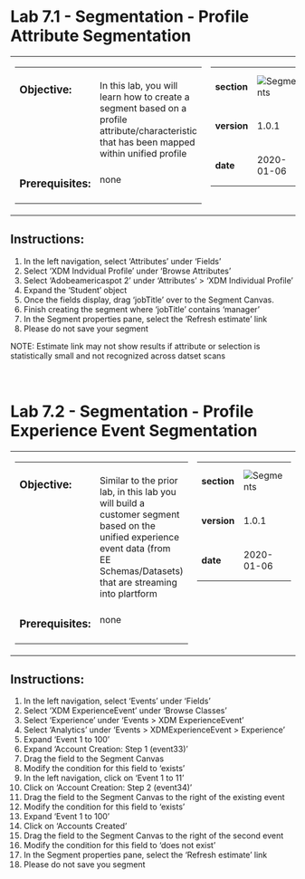Lab 7.1 - Segmentation - Profile Attribute Segmentation
==========
<table style="border-collapse: collapse; border: none;" class="tab" cellspacing="0" cellpadding="0">

<tr style="border: none;">

<div align="left">
<td width="600" style="border: none;">
<table>
<tbody valign="top">
      <tr width="500">
            <td valign="top"><h3>Objective:</h3></td>
            <td valign="top"><br>In this lab, you will learn how to create a segment based on a profile attribute/characteristic that has been mapped within unified profile
            </td>
     </tr>
     <tr width="500">
           <td valign="top"><h3>Prerequisites:</h3></td>
           <td valign="top"><br>none</td>
     </tr>
</tbody>
</table>
</td>
</div>

<div align="right">
<td style="border: none;" valign="top">

<table>
<tbody valign="top">
      <tr>
            <td valign="middle" height="70"><b>section</b></td>
            <td valign="middle" height="70"><img src="https://github.com/adobe/AEP-Hands-on-Labs/blob/master/assets/images/left_hand_nav_menu_segments.png?raw=true" alt="Segments"></td>
      </tr>
      <tr>
            <td valign="middle" height="70"><b>version</b></td>
            <td valign="middle" height="70">1.0.1</td>
      </tr>
      <tr>
            <td valign="middle" height="70"><b>date</b></td>
            <td valign="middle" height="70">2020-01-06</td>
      </tr>
</tbody>
</table>
</td>
</div>

</tr>
</table>

Instructions:
-----------------
1. In the left navigation, select ‘Attributes’ under ‘Fields’
2. Select ‘XDM Indvidual Profile’ under ‘Browse Attributes’
3. Select ‘Adobeamericaspot 2’ under ‘Attributes’ > ‘XDM Individual Profile’
4. Expand the ‘Student’ object
5. Once the fields display, drag ‘jobTitle’ over to the Segment Canvas.
6. Finish creating the segment where ‘jobTitle’ contains ‘manager’
7. In the Segment properties pane, select the ‘Refresh estimate’ link
8. Please do not save your segment

NOTE: Estimate link may not show results if attribute or selection is statistically small and not recognized across datset scans 
<br>
<br>
<br>


Lab 7.2 - Segmentation - Profile Experience Event Segmentation
==========
<table style="border-collapse: collapse; border: none;" class="tab" cellspacing="0" cellpadding="0">

<tr style="border: none;">

<div align="left">
<td width="600" style="border: none;">
<table>
<tbody valign="top">
      <tr width="500">
            <td valign="top"><h3>Objective:</h3></td>
            <td valign="top"><br>Similar to the prior lab, in this lab you will build a customer segment based on the unified experience event data (from EE Schemas/Datasets) that are streaming into plartform</td>
     </tr>
     <tr width="500">
           <td valign="top"><h3>Prerequisites:</h3></td>
           <td valign="top"><br>none</td>
     </tr>
</tbody>
</table>
</td>
</div>

<div align="right">
<td style="border: none;" valign="top">

<table>
<tbody valign="top">
      <tr>
            <td valign="middle" height="70"><b>section</b></td>
            <td valign="middle" height="70"><img src="https://github.com/adobe/AEP-Hands-on-Labs/blob/master/assets/images/left_hand_nav_menu_segments.png?raw=true" alt="Segments"></td>
      </tr>
      <tr>
            <td valign="middle" height="70"><b>version</b></td>
            <td valign="middle" height="70">1.0.1</td>
      </tr>
      <tr>
            <td valign="middle" height="70"><b>date</b></td>
            <td valign="middle" height="70">2020-01-06</td>
      </tr>
</tbody>
</table>
</td>
</div>

</tr>
</table>

Instructions:
-----------------
1. In the left navigation, select ‘Events’ under ‘Fields’
2. Select ‘XDM ExperienceEvent’ under ‘Browse Classes’
3. Select ‘Experience’ under ‘Events > XDM ExperienceEvent’
4. Select ‘Analytics’ under ‘Events > XDMExperienceEvent > Experience’
5. Expand ‘Event 1 to 100’
6. Expand ‘Account Creation: Step 1 (event33)’
7. Drag the field to the Segment Canvas
8. Modify the condition for this field to ‘exists’
9. In the left navigation, click on ‘Event 1 to 11’
10. Click on ‘Account Creation: Step 2 (event34)’
11. Drag the field to the Segment Canvas to the right of the existing event
12. Modify the condition for this field to ‘exists’
13. Expand ‘Event 1 to 100’
14. Click on ‘Accounts Created’
15. Drag the field to the Segment Canvas to the right of the second event
16. Modify the condition for this field to ‘does not exist’
17. In the Segment properties pane, select the ‘Refresh estimate’ link
18. Please do not save you segment


<br>
<br>
<br>
